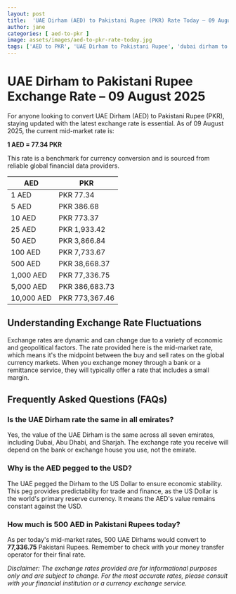 ```yaml
---
layout: post
title:  'UAE Dirham (AED) to Pakistani Rupee (PKR) Rate Today – 09 August 2025'
author: jane
categories: [ aed-to-pkr ]
image: assets/images/aed-to-pkr-rate-today.jpg
tags: ['AED to PKR', 'UAE Dirham to Pakistani Rupee', 'dubai dirham to pkr', 'dirham rate in pakistan today', 'uae exchange rate pakistan']
---
```


# UAE Dirham to Pakistani Rupee Exchange Rate – 09 August 2025

For anyone looking to convert UAE Dirham (AED) to Pakistani Rupee (PKR), staying updated with the latest exchange rate is essential. As of 09 August 2025, the current mid-market rate is:

**1 AED = 77.34 PKR**

This rate is a benchmark for currency conversion and is sourced from reliable global financial data providers.

| AED | PKR |
| --- | --- |
| 1 AED | PKR 77.34 |
| 5 AED | PKR 386.68 |
| 10 AED | PKR 773.37 |
| 25 AED | PKR 1,933.42 |
| 50 AED | PKR 3,866.84 |
| 100 AED | PKR 7,733.67 |
| 500 AED | PKR 38,668.37 |
| 1,000 AED | PKR 77,336.75 |
| 5,000 AED | PKR 386,683.73 |
| 10,000 AED | PKR 773,367.46 |


## Understanding Exchange Rate Fluctuations

Exchange rates are dynamic and can change due to a variety of economic and geopolitical factors. The rate provided here is the mid-market rate, which means it's the midpoint between the buy and sell rates on the global currency markets. When you exchange money through a bank or a remittance service, they will typically offer a rate that includes a small margin.

## Frequently Asked Questions (FAQs)

### Is the UAE Dirham rate the same in all emirates?

Yes, the value of the UAE Dirham is the same across all seven emirates, including Dubai, Abu Dhabi, and Sharjah. The exchange rate you receive will depend on the bank or exchange house you use, not the emirate.

### Why is the AED pegged to the USD?

The UAE pegged the Dirham to the US Dollar to ensure economic stability. This peg provides predictability for trade and finance, as the US Dollar is the world's primary reserve currency. It means the AED's value remains constant against the USD.

### How much is 500 AED in Pakistani Rupees today?

As per today's mid-market rates, 500 UAE Dirhams would convert to **77,336.75** Pakistani Rupees. Remember to check with your money transfer operator for their final rate.



*Disclaimer: The exchange rates provided are for informational purposes only and are subject to change. For the most accurate rates, please consult with your financial institution or a currency exchange service.*
